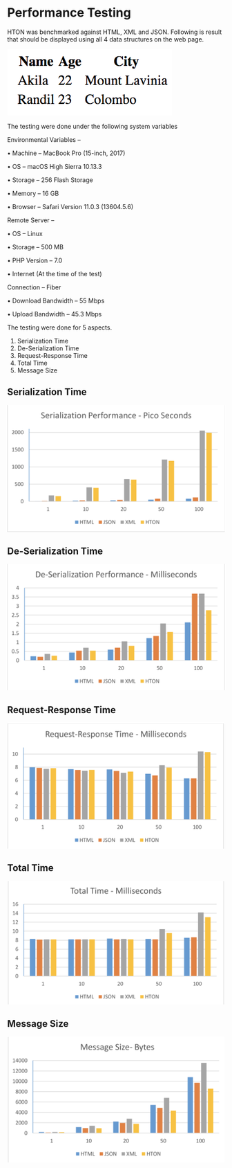 # Performance Testing

HTON was benchmarked against HTML, XML and JSON. Following is result that should be displayed using all 4 data structures on the web page.

![picture](HTON/src/TestResults/Expected%20Result.png)

The testing were done under the following system variables

Environmental Variables –

• Machine – MacBook Pro (15-inch, 2017)

• OS – macOS High Sierra 10.13.3

• Storage – 256 Flash Storage

• Memory – 16 GB

• Browser – Safari Version 11.0.3 (13604.5.6)

Remote Server –

• OS – Linux

• Storage – 500 MB

• PHP Version – 7.0

• Internet (At the time of the test)

Connection – Fiber

• Download Bandwidth – 55 Mbps

• Upload Bandwidth – 45.3 Mbps

The testing were done for 5 aspects.


1. Serialization Time 
2. De-Serialization Time 
3. Request-Response Time 
4. Total Time
5. Message Size

## Serialization Time

![picture](HTON/src/TestResults/Serialization.png)

## De-Serialization Time

![picture](HTON/src/TestResults/DeSerialization.png)

## Request-Response Time

![picture](HTON/src/TestResults/RequestResponse.png)

## Total Time

![picture](HTON/src/TestResults/Total.png)

## Message Size

![picture](HTON/src/TestResults/MessageSize.png)